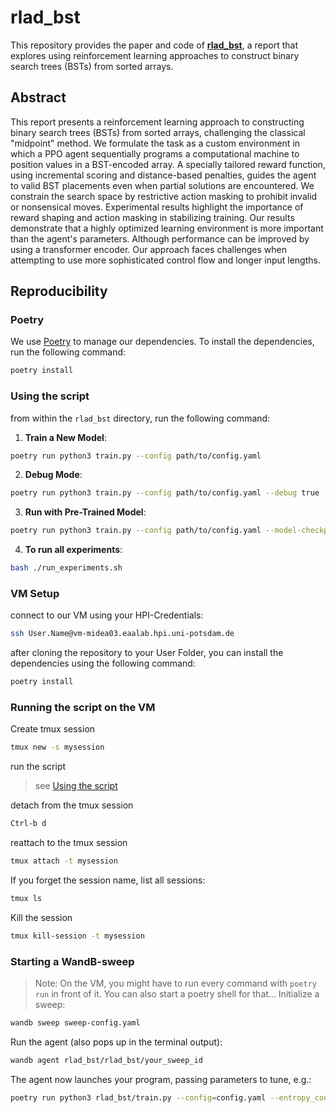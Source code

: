 # rlad_bst

This repository provides the paper and code of **[rlad_bst](paper.pdf)**, a report that explores using reinforcement learning approaches to construct binary search trees (BSTs) from sorted arrays.

## Abstract

This report presents a reinforcement learning approach to constructing binary search trees (BSTs) from sorted arrays, challenging the classical "midpoint" method. We formulate the task as a custom environment in which a PPO agent sequentially programs a computational machine to position values in a BST-encoded array. A specially tailored reward function, using incremental scoring and distance-based penalties, guides the agent to valid BST placements even when partial solutions are encountered. We constrain the search space by restrictive action masking to prohibit invalid or nonsensical moves.
Experimental results highlight the importance of reward shaping and action masking in stabilizing training. Our results demonstrate that a highly optimized learning environment is more important than the agent's parameters. Although performance can be improved by using a transformer encoder. Our approach faces challenges when attempting to use more sophisticated control flow and longer input lengths.

## Reproducibility

### Poetry 
We use [Poetry](https://python-poetry.org/docs/) to manage our dependencies. To install the dependencies, run the following command:

```bash
poetry install
```

### Using the script
from within the `rlad_bst` directory, run the following command:

1. **Train a New Model**:
```bash
poetry run python3 train.py --config path/to/config.yaml
```
2. **Debug Mode**:
```bash
poetry run python3 train.py --config path/to/config.yaml --debug true
```
3. **Run with Pre-Trained Model**:
```bash
poetry run python3 train.py --config path/to/config.yaml --model-checkpoint path/to/model.zip
```
4. **To run all experiments**:
```bash
bash ./run_experiments.sh 
```

### VM Setup
connect to our VM using your HPI-Credentials:
```bash
ssh User.Name@vm-midea03.eaalab.hpi.uni-potsdam.de
```

after cloning the repository to your User Folder, you can install the dependencies using the following command:
```bash
poetry install
```

### Running the script on the VM
Create tmux session

```bash
tmux new -s mysession
````

run the script
 > see [Using the script](#using-the-script)

detach from the tmux session
```bash
Ctrl-b d
```

reattach to the tmux session
```bash
tmux attach -t mysession
```

If you forget the session name, list all sessions:
```bash
tmux ls
````

Kill the session
```bash
tmux kill-session -t mysession
```

### Starting a WandB-sweep
> Note: On the VM, you might have to run every command with `poetry run` in front of it. You can also start a poetry shell for that... 
Initialize a sweep:
```bash
wandb sweep sweep-config.yaml
````

Run the agent (also pops up in the terminal output):
```bash
wandb agent rlad_bst/rlad_bst/your_sweep_id
```

The agent now launches your program, passing parameters to tune, e.g.:
```bash
poetry run python3 rlad_bst/train.py --config=config.yaml --entropy_coefficient=<some_value>
```
